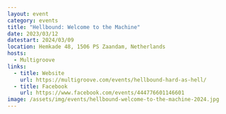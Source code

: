 ```yaml
---
layout: event
category: events
title: "Hellbound: Welcome to the Machine"
date: 2023/03/12
datestart: 2024/03/09
location: Hemkade 48, 1506 PS Zaandam, Netherlands
hosts:
  - Multigroove
links:
  - title: Website
    url: https://multigroove.com/events/hellbound-hard-as-hell/
  - title: Facebook
    url: https://www.facebook.com/events/444776601146601
image: /assets/img/events/hellbound-welcome-to-the-machine-2024.jpg
---
```

